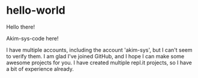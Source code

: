 # hello-world

Hello there!

Akim-sys-code here!

I have multiple accounts, including the account 'akim-sys', but I can't seem to verify them.
I am glad I've joined GitHub, and I hope I can make some awesome projects for you.
I have created multiple repl.it projects, so I have a bit of experience already.
